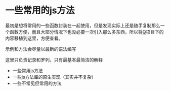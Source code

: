 # 一些常用的js方法

最初是想将常用的一些函数封装在一起使用，但是发现实际上还是随手复制那么一个函数方便，而且大部分情况下也没必要一次引入那么多东西，所以将<a href="https://github.com/QiShaoXuan/Q">Q</a>项目下的内容移植到这里，方便查看。

示例和方法会尽量以最新的语法编写

这里只负责记录和罗列，只有最基本最简洁的解释

- 一些常用js方法
- 一些js方法库的原生实现（其实并不复杂）
- 一些不常见但常用的方法

